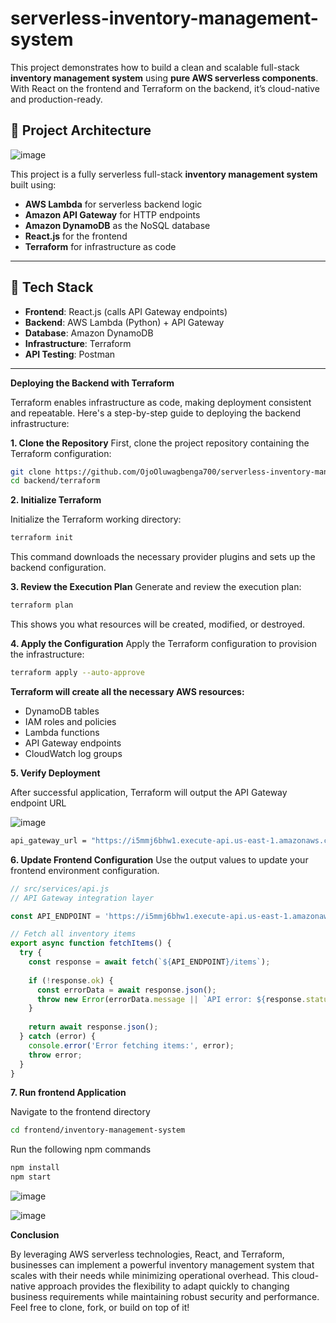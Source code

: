 # serverless-inventory-management-system

This project demonstrates how to build a clean and scalable full-stack **inventory management system** using **pure AWS serverless components**. With React on the frontend and Terraform on the backend, it’s cloud-native and production-ready.

## 📁 Project Architecture

![image](https://github.com/user-attachments/assets/a9689f50-eb14-4701-8eac-aadc1da690bd)



This project is a fully serverless full-stack **inventory management system** built using:

- **AWS Lambda** for serverless backend logic
- **Amazon API Gateway** for HTTP endpoints
- **Amazon DynamoDB** as the NoSQL database
- **React.js** for the frontend
- **Terraform** for infrastructure as code

---

## 🔧 Tech Stack

- **Frontend**: React.js (calls API Gateway endpoints)
- **Backend**: AWS Lambda (Python) + API Gateway
- **Database**: Amazon DynamoDB
- **Infrastructure**: Terraform
- **API Testing**: Postman

---
**Deploying the Backend with Terraform**

Terraform enables infrastructure as code, making deployment consistent and repeatable. Here's a step-by-step guide to deploying the backend infrastructure:

**1. Clone the Repository**
First, clone the project repository containing the Terraform configuration:

```bash
git clone https://github.com/OjoOluwagbenga700/serverless-inventory-management-system.git
cd backend/terraform

```
**2. Initialize Terraform**

Initialize the Terraform working directory:


```bash
terraform init
```

This command downloads the necessary provider plugins and sets up the backend configuration.

**3. Review the Execution Plan**
Generate and review the execution plan:


```bash
terraform plan 
```
This shows you what resources will be created, modified, or destroyed.

**4. Apply the Configuration**
Apply the Terraform configuration to provision the infrastructure:

```bash
terraform apply --auto-approve
```

**Terraform will create all the necessary AWS resources:**

- DynamoDB tables
- IAM roles and policies
- Lambda functions
- API Gateway endpoints
- CloudWatch log groups

**5. Verify Deployment**

After successful application, Terraform will output the API Gateway endpoint URL

![image](https://github.com/user-attachments/assets/2b5d227e-30a1-4802-97c8-8e54820db146)




```bash
api_gateway_url = "https://i5mmj6bhw1.execute-api.us-east-1.amazonaws.com"

```

**6. Update Frontend Configuration**
Use the output values to update your frontend environment configuration.

```jsx
// src/services/api.js
// API Gateway integration layer

const API_ENDPOINT = 'https://i5mmj6bhw1.execute-api.us-east-1.amazonaws.com';

// Fetch all inventory items
export async function fetchItems() {
  try {
    const response = await fetch(`${API_ENDPOINT}/items`);
    
    if (!response.ok) {
      const errorData = await response.json();
      throw new Error(errorData.message || `API error: ${response.status}`);
    }
    
    return await response.json();
  } catch (error) {
    console.error('Error fetching items:', error);
    throw error;
  }
}

```
**7. Run frontend Application**

Navigate to the frontend directory 

```bash
cd frontend/inventory-management-system
```
Run the following npm commands

```bash
npm install
npm start
```

![image](https://github.com/user-attachments/assets/5f01749f-653e-4ea4-8f17-660fee954358)



![image](https://github.com/user-attachments/assets/9ed71285-79d0-46ed-bfba-618fdda9dc48)




**Conclusion**

By leveraging AWS serverless technologies, React, and Terraform, businesses can implement a powerful inventory management system that scales with their needs while minimizing operational overhead. This cloud-native approach provides the flexibility to adapt quickly to changing business requirements while maintaining robust security and performance.
Feel free to clone, fork, or build on top of it!
